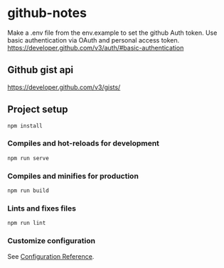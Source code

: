 # github-notes

Make a .env file from the env.example to set the github Auth token. Use basic authentication via OAuth and personal access token. 
https://developer.github.com/v3/auth/#basic-authentication 

## Github gist api
https://developer.github.com/v3/gists/

## Project setup
```
npm install
```

### Compiles and hot-reloads for development
```
npm run serve
```

### Compiles and minifies for production
```
npm run build
```

### Lints and fixes files
```
npm run lint
```

### Customize configuration
See [Configuration Reference](https://cli.vuejs.org/config/).
